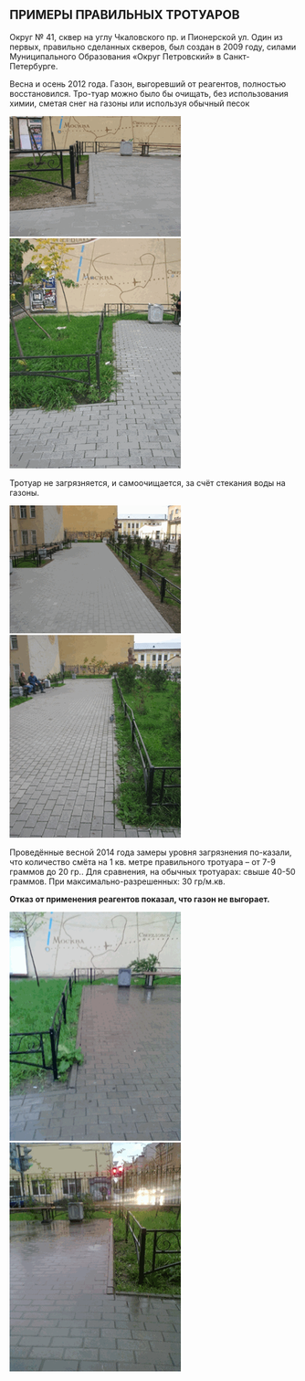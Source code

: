 ## ПРИМЕРЫ ПРАВИЛЬНЫХ ТРОТУАРОВ

Округ № 41, сквер на углу Чкаловского пр. и Пионерской ул. Один из первых, правильно сделанных скверов, был создан в 2009 году, силами Муниципального Образования «Округ Петровский» в Санкт-Петербурге.


Весна и осень 2012 года. Газон, выгоревший от реагентов, полностью восстановился. Тро-туар можно было бы очищать, без использования химии, сметая снег на газоны или используя обычный песок

![Весна](/image/fig2_5.png "Весна")
![Осень](/image/fig2_6.png "Осень")

Тротуар не загрязняется, и самоочищается, за счёт стекания воды на газоны.

![Тротуар не загрязняется, и самоочищается, за счёт стекания воды на газоны.](/image/fig2_7.png "Тротуар не загрязняется, и самоочищается, за счёт стекания воды на газоны.")
![Тротуар не загрязняется, и самоочищается, за счёт стекания воды на газоны.](/image/fig2_8.png "Тротуар не загрязняется, и самоочищается, за счёт стекания воды на газоны.")


Проведённые весной 2014 года замеры уровня загрязнения по-казали, что количество смёта на 1 кв. метре правильного тротуара – от 7-9 граммов до 20 гр.. Для сравнения, на обычных тротуарах: свыше 40-50 граммов. При максимально-разрешенных: 30 гр/м.кв.

**Отказ от применения реагентов показал,  что газон не выгорает.**

![13 мая 2014 года](/image/fig2_9.png "13 мая 2014 года")
![13 мая 2014 года](/image/fig2_10.png "13 мая 2014 года")